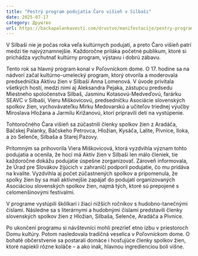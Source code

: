 ```yaml
---
title: "Pestrý program podujatia Čaro višieň v Silbaši"
date: 2025-07-17
category: Друштво
url: https://backapalankavesti.com/drustvo/manifestacije/pestry-program-podujatia-caro-visien-v-silbasi/
---
```


V Silbaši nie je počas roka veľa kultúrnych podujatí, a preto Čaro višieň patrí medzi tie najvýznamnejšie. Každoročne priláka početné publikum, ktoré si prichádza vychutnať kultúrny program, výstavu i dobrú zábavu.

Tento rok sa hlavný program konal v Poľovníckom dome. O 17. hodine sa na nádvorí začal kultúrno-umelecký program, ktorý otvorila a moderovala predsedníčka Aktívu žien v Silbaši Anna Lomenová. V úvode privítala všetkých hostí, medzi nimi aj Aleksandra Pejaka, zástupcu predsedu Miestneho spoločenstva Silbaš, Jasminu Kotasovú-Medveďovú, farárku SEAVC v Silbaši, Vieru Miškovicovú, predsedníčku Asociácie slovenských spolkov žien, vychovávateľku Mirku Medovarskú a učiteľov triednej výučby Miroslava Hložana a Jarmilu Križanovú, ktorí pripravili deti na vystúpenie.

Tohtoročného Čara višieň sa zúčastnili členky spolkov žien z Aradáča, Báčskej Palanky, Báčskeho Petrovca, Hložian, Kysáča, Lalite, Pivnice, Iloka, a zo Selenče, Silbaša a Starej Pazovy.

Prítomným sa prihovorila Viera Miškovicová, ktorá vyzdvihla význam tohto podujatia a ocenila, že hoci má Aktív žien v Silbaši len málo členiek, tie každoročne dokážu podujatie úspešne zorganizovať. Zároveň informovala, že Úrad pre Slovákov žijúcich v zahraničí podporil podujatie, čo mu pridáva na kvalite. Vyzdvihla aj počet zúčastnených spolkov a pripomenula, že spolky žien by sa mali aktívnejšie zapájať do podujatí organizovaných Asociáciou slovenských spolkov žien, najmä tých, ktoré sú prepojené s celomenšinovými festivalmi.

V programe vystúpili škôlkari i žiaci nižších ročníkov s hudobno-tanečnými číslami. Následne sa s literárnymi a hudobnými číslami predstavili členky slovenských spolkov žien z Hložian, Silbaša, Selenče, Aradáča a Pivnice.

Po ukončení programu si návštevníci mohli prezrieť etno izbu v priestoroch Domu kultúry. Potom nasledovala tradičná veselica v Poľovníckom dome. O bohaté občerstvenie sa postarali domáce i hosťujúce členky spolkov žien, ktoré napiekli rôzne koláče – a ako inak, hlavnou ingredienciou boli višne.
